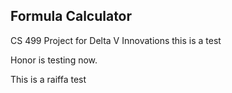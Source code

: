 ## Formula Calculator
CS 499 Project for Delta V Innovations
this is a test

Honor is testing now.

This is a raiffa test
